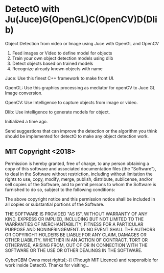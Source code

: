 DetectO with Ju(Juce)G(OpenGL)C(OpenCV)D(Dlib)
===========
Object Detection from video or Image using Juce with OpenGL and OpenCV
1) Feed images or Video to define model for objects
2) Train your own object detection models using dlib
3) Detect objects based on trained models
4) Recognize already known objects with name

Juce: Use this finest C++ framework to make front UI.

OpenGL: Use this graphics processing as mediator for openCV to Juce GL Image conversion.

OpenCV: Use Intelligence to capture objects from image or video.

Dlib: Use intelligence to generate models for object.

Initialized a time ago.

Send suggestions that can improve the detection or the algorithm you think should be implemented for detectO to make any object detection work.


## MIT Copyright <2018> <CyberCBM>

Permission is hereby granted, free of charge, to any person obtaining a copy of this software and associated documentation files (the "Software"), to deal in the Software without restriction, including without limitation the rights to use, copy, modify, merge, publish, distribute, sublicense, and/or sell copies of the Software, and to permit persons to whom the Software is furnished to do so, subject to the following conditions:

The above copyright notice and this permission notice shall be included in all copies or substantial portions of the Software.

THE SOFTWARE IS PROVIDED "AS IS", WITHOUT WARRANTY OF ANY KIND, EXPRESS OR IMPLIED, INCLUDING BUT NOT LIMITED TO THE WARRANTIES OF MERCHANTABILITY, FITNESS FOR A PARTICULAR PURPOSE AND NONINFRINGEMENT. IN NO EVENT SHALL THE AUTHORS OR COPYRIGHT HOLDERS BE LIABLE FOR ANY CLAIM, DAMAGES OR OTHER LIABILITY, WHETHER IN AN ACTION OF CONTRACT, TORT OR OTHERWISE, ARISING FROM, OUT OF OR IN CONNECTION WITH THE SOFTWARE OR THE USE OR OTHER DEALINGS IN THE SOFTWARE.

CyberCBM Owns most rights[;-)] (Though MIT Licence) and responsible for work inside DetectO. Thanks for visiting...
